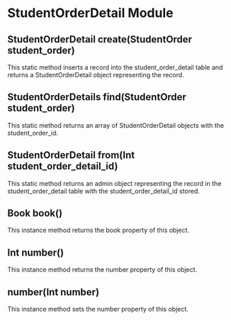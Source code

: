 StudentOrderDetail Module
=========================

StudentOrderDetail create(StudentOrder student\_order)
------------------------------------------------------
This static method inserts a record into the student\_order\_detail table and
returns a StudentOrderDetail object representing the record.

StudentOrderDetails find(StudentOrder student\_order)
-----------------------------------------------------
This static method returns an array of StudentOrderDetail objects with the
student\_order\_id.

StudentOrderDetail from(Int student\_order\_detail\_id)
-------------------------------------------------------
This static method returns an admin object representing the record in the
student\_order\_detail table with the student\_order\_detail\_id stored.

Book book()
-----------
This instance method returns the book property of this object.

Int number()
------------
This instance method returns the number property of this object.

number(Int number)
------------------
This instance method sets the number property of this object.
